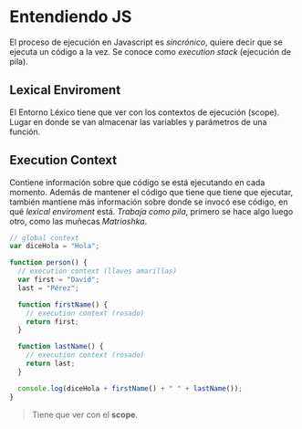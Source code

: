 # Entendiendo JS

El proceso de ejecución en Javascript es _sincrónico_, quiere decir que se ejecuta un código a la vez. Se conoce como _execution stack_ (ejecución de pila).

## Lexical Enviroment

El Entorno Léxico tiene que ver con los contextos de ejecución (scope). Lugar en donde se van almacenar las variables y parámetros de una función.

## Execution Context

Contiene información sobre que código se está ejecutando en cada momento. Además de mantener el código que tiene que tiene que ejecutar, también mantiene más información sobre donde se invocó ese código, en qué _lexical enviroment_ está.
_Trabaja como pila_, primero se hace algo luego otro, como las muñecas _Matrioshka_.

```js
// global context
var diceHola = "Hola";

function person() {
  // execution context (llaves amarillas)
  var first = "David";
  last = "Pérez";

  function firstName() {
    // execution context (rosado)
    return first;
  }

  function lastName() {
    // execution context (rosado)
    return last;
  }

  console.log(diceHola + firstName() + " " + lastName());
}
```

> Tiene que ver con el **scope**.
